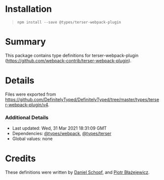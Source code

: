 # Installation
> `npm install --save @types/terser-webpack-plugin`

# Summary
This package contains type definitions for terser-webpack-plugin (https://github.com/webpack-contrib/terser-webpack-plugin).

# Details
Files were exported from https://github.com/DefinitelyTyped/DefinitelyTyped/tree/master/types/terser-webpack-plugin/v4.

### Additional Details
 * Last updated: Wed, 31 Mar 2021 18:31:09 GMT
 * Dependencies: [@types/webpack](https://npmjs.com/package/@types/webpack), [@types/terser](https://npmjs.com/package/@types/terser)
 * Global values: none

# Credits
These definitions were written by [Daniel Schopf](https://github.com/Danscho), and [Piotr Błażejewicz](https://github.com/peterblazejewicz).
